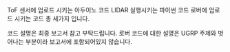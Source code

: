 ToF 센서에 업로드 시키는 아두이노 코드
LIDAR 실행시키는 파이썬 코드
로버에 업로드 시키는 코드
총 세가지 입니다.

코드 설명은 최종 보고서 참고 부탁드립니다.
로버 코드에 대한 설명은 UGRP 주제와 벗어나는 부분이라 보고서에 포함되어있지 않습니다.
